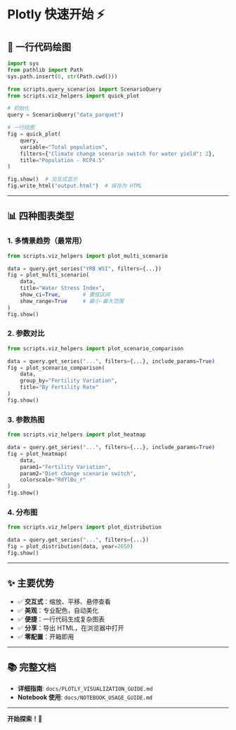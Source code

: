 # Plotly 快速开始 ⚡

## 🎨 一行代码绘图

```python
import sys
from pathlib import Path
sys.path.insert(0, str(Path.cwd()))

from scripts.query_scenarios import ScenarioQuery
from scripts.viz_helpers import quick_plot

# 初始化
query = ScenarioQuery("data_parquet")

# 一行绘图
fig = quick_plot(
    query,
    variable="Total population",
    filters={"Climate change scenario switch for water yield": 2},
    title="Population - RCP4.5"
)

fig.show()  # 交互式显示
fig.write_html("output.html")  # 保存为 HTML
```

---

## 📊 四种图表类型

### 1. 多情景趋势（最常用）

```python
from scripts.viz_helpers import plot_multi_scenario

data = query.get_series("YRB WSI", filters={...})
fig = plot_multi_scenario(
    data,
    title="Water Stress Index",
    show_ci=True,       # 置信区间
    show_range=True     # 最小-最大范围
)
fig.show()
```

### 2. 参数对比

```python
from scripts.viz_helpers import plot_scenario_comparison

data = query.get_series("...", filters={...}, include_params=True)
fig = plot_scenario_comparison(
    data,
    group_by="Fertility Variation",
    title="By Fertility Rate"
)
fig.show()
```

### 3. 参数热图

```python
from scripts.viz_helpers import plot_heatmap

data = query.get_series("...", filters={...}, include_params=True)
fig = plot_heatmap(
    data,
    param1="Fertility Variation",
    param2="Diet change scenario switch",
    colorscale="RdYlBu_r"
)
fig.show()
```

### 4. 分布图

```python
from scripts.viz_helpers import plot_distribution

data = query.get_series("...", filters={...})
fig = plot_distribution(data, year=2050)
fig.show()
```

---

## ✨ 主要优势

- ✅ **交互式**：缩放、平移、悬停查看
- ✅ **美观**：专业配色，自动美化
- ✅ **便捷**：一行代码生成复杂图表
- ✅ **分享**：导出 HTML，在浏览器中打开
- ✅ **零配置**：开箱即用

---

## 📚 完整文档

- **详细指南**: `docs/PLOTLY_VISUALIZATION_GUIDE.md`
- **Notebook 使用**: `docs/NOTEBOOK_USAGE_GUIDE.md`

---

**开始探索！🚀**
